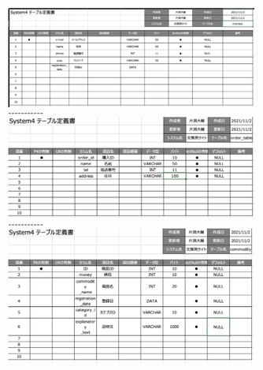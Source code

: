 <img src="./img/member.png" width="500">
-----------
<img src="./img/order_table.png" width="500">
-----------
<img src="./img/commodity.png" width="500">
